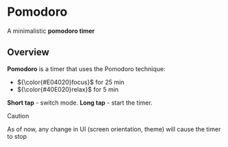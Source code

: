 # Pomodoro

A minimalistic **pomodoro timer**

## Overview

**Pomodoro** is a timer that uses the Pomodoro technique:
- ${\color{#E04020}focus}$ for 25 min
- ${\color{#40E020}relax}$ for 5 min

**Short tap** - switch mode. **Long tap** - start the timer.

> [!CAUTION]
> As of now, any change in UI (screen orientation, theme) will cause the timer to stop

